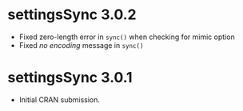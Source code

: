 # settingsSync 3.0.2

* Fixed zero-length error in `sync()` when checking for mimic option
* Fixed _no encoding_ message in `sync()`

# settingsSync 3.0.1

* Initial CRAN submission.
